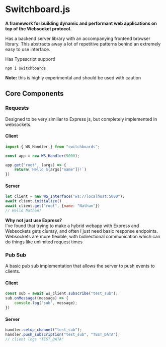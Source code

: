 # Switchboard.js

**A framework for building dynamic and performant web applications on top of the Websocket protocol.**

Has a backend server library with an accompanying frontend browser library. This abstracts away a lot of repetitive patterns behind an extremely easy to use interface.  

Has Typescript support!

```
npm i switchboards
```

**Note:** this is highly experimental and should be used with caution

## Core Components
### Requests
Designed to be very similiar to Express js, but completely implemented in websockets. <br>
#### Client
```javascript
import { WS_Handler } from "switchboards";

const app = new WS_Handler(5000);

app.get("root", (args) => {
    return(`Hello ${args["name"]}!`)
})
```

#### Server
```javascript
let client = new WS_Interface("ws://localhost:5000");
await client.initialize()
await client.get("root", {name: "Nathan"})
// Hello Nathan!
```

**Why not just use Express?**  
I've found that trying to make a hybrid webapp with Express and Websockets gets clumsy, and often I just need basic response endpoints. Websockets are more flexible, with bidirectional communication which can do things like unlimited request times

### Pub Sub
A basic pub sub implementation that allows the server to push events to clients.
#### Client
```javascript
const sub = await ws_client.subscribe("test_sub");
sub.onMessage((message) => {
    console.log("sub", message);
})
```
#### Server
```javascript
handler.setup_channel("test_sub");
handler.push_subscription("test_sub", "TEST_DATA");
// client logs "TEST_DATA"
```
